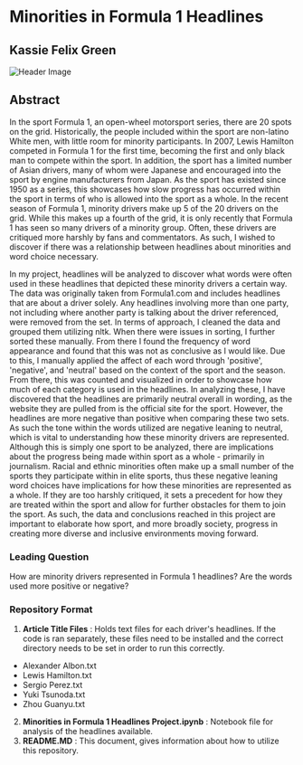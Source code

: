 # Minorities in Formula 1 Headlines

## Kassie Felix Green

![Header Image](https://cdn.racingnews365.com/_975xAUTO_fit_center-center_85_none/XPB_1263411_HiRes-1.jpg?v=1709553614)

## Abstract
<p>In the sport Formula 1, an open-wheel motorsport series, there are 20 spots on the grid. Historically, the people included within the sport are non-latino White men, with little room for minority participants. In 2007, Lewis Hamilton competed in Formula 1 for the first time, becoming the first and only black man to compete within the sport. In addition, the sport has a limited number of Asian drivers, many of whom were Japanese and encouraged into the sport by engine manufacturers from Japan. As the sport has existed since 1950 as a series, this showcases how slow progress has occurred within the sport in terms of who is allowed into the sport as a whole. In the recent season of Formula 1, minority drivers make up 5 of the 20 drivers on the grid. While this makes up a fourth of the grid, it is only recently that Formula 1 has seen so many drivers of a minority group. Often, these drivers are critiqued more harshly by fans and commentators. As such, I wished to discover if there was a relationship between headlines about minorities and word choice necessary. </p>

<p>In my project, headlines will be analyzed to discover what words were often used in these headlines that depicted these minority drivers a certain way. The data was originally taken from Formula1.com and includes headlines that are about a driver solely. Any headlines involving more than one party, not including where another party is talking about the driver referenced, were removed from the set. In terms of approach, I cleaned the data and grouped them utilizing nltk. When there were issues in sorting, I further sorted these manually. From there I found the frequency of word appearance and found that this was not as conclusive as I would like. Due to this, I manually applied the affect of each word through 'positive', 'negative', and 'neutral' based on the context of the sport and the season. From there, this was counted and visualized in order to showcase how much of each category is used in the headlines. In analyzing these, I have discovered that the headlines are primarily neutral overall in wording, as the website they are pulled from is the official site for the sport. However, the headlines are more negative than positive when comparing these two sets. As such the tone within the words utilized are negative leaning to neutral, which is vital to understanding how these minority drivers are represented. Although this is simply one sport to be analyzed, there are implications about the progress being made within sport as a whole - primarily in journalism. Racial and ethnic minorities often make up a small number of the sports they participate within in elite sports, thus these negative leaning word choices have implications for how these minorities are represented as a whole. If they are too harshly critiqued, it sets a precedent for how they are treated within the sport and allow for further obstacles for them to join the sport. As such, the data and conclusions reached in this project are important to elaborate how sport, and more broadly society, progress in creating more diverse and inclusive environments moving forward.</p>

### Leading Question 

<p>How are minority drivers represented in Formula 1 headlines? Are the words used more positive or negative?</p>

### Repository Format

1. **Article Title Files** : Holds text files for each driver's headlines. If the code is ran separately, these files need to be installed and the correct directory needs to be set in order to run this correctly. </li>
- Alexander Albon.txt
- Lewis Hamilton.txt
- Sergio Perez.txt
- Yuki Tsunoda.txt
- Zhou Guanyu.txt
2. **Minorities in Formula 1 Headlines Project.ipynb** : Notebook file for analysis of the headlines available.
3. **README.MD** : This document, gives information about how to utilize this repository.

